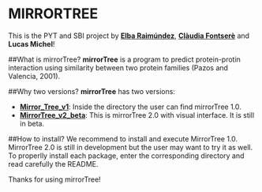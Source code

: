 # MIRRORTREE 

This is the PYT and SBI project by [**Elba Raimúndez**](https://github.com/elbaraim), [**Clàudia Fontserè**](https://github.com/claudefa) and **Lucas Michel**! 

##What is mirrorTree?
**mirrorTree** is a program to predict protein-protin interaction using similarity between two protein families (Pazos and Valencia, 2001).

##Why two versions?
**mirrorTree** has two versions:
- [**Mirror_Tree_v1**](https://github.com/claudefa/PythonProject/Mirror_Tree_v1): Inside the directory the user can find mirrorTree 1.0. 
- [**MirrorTree_v2_beta**](): This is mirrorTree 2.0 with visual interface. It is still in beta.

##How to install?
We recommend to install and execute MirrorTree 1.0. MirrorTree 2.0 is still in development but the user may want to try it as well. 
To properlly install each package, enter the corresponding directory and read carefully the README. 

Thanks for using mirrorTree!

